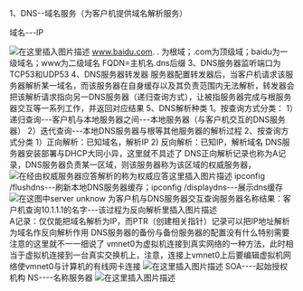 ﻿1、DNS--域名服务（为客户机提供域名解析服务）

域名---IP

![在这里插入图片描述](https://img-blog.csdnimg.cn/20200918100120635.png?x-oss-process=image/watermark,type_ZmFuZ3poZW5naGVpdGk,shadow_10,text_aHR0cHM6Ly9ibG9nLmNzZG4ubmV0L3dlaXhpbl80NDA5NTgxNQ==,size_16,color_FFFFFF,t_70#pic_center)
www.baidu.com.
. 为根域；.com为顶级域；baidu为一级域名；www为二级域名
FQDN=主机名.dns后缀
3、DNS服务器监听端口为TCP53和UDP53
4、DNS服务器转发器
		服务器配置转发器后，当客户机请求该服务器解析某一域名，而该服务器在自身缓存以及其负责范围内无法解析，转发器会把该解析请求指向另一DNS服务器（递归查询方式），让被指服务器完成与根服务器交互等一系列工作，并返回对应结果
5、DNS解析种类
1。按查询方式分类：
	1）递归查询---客户机与本地服务器之间---本地服务器（与客户机交互的DNS服务器）
	2）迭代查询---本地DNS服务器与根等其他服务器的解析过程
	2、按查询方式分类
		1）正向解析：已知域名，解析IP
		2)  反向解析：已知IP，解析域名
DNS服务器安装部署与DHCP大同小异，这里就不具述了
DNS正向解析记录也称为A记录，DNS服务器负责某一区域，则该服务器称为该区域的权威服务器，
![在经由权威服务器应答解析的称为权威应答这里插入图片描述](https://img-blog.csdnimg.cn/20200919162459979.png?x-oss-process=image/watermark,type_ZmFuZ3poZW5naGVpdGk,shadow_10,text_aHR0cHM6Ly9ibG9nLmNzZG4ubmV0L3dlaXhpbl80NDA5NTgxNQ==,size_16,color_FFFFFF,t_70#pic_center)
ipconfig /flushdns---刷新本地DNS服务器缓存；ipconfig /displaydns---展示dns缓存
![在这图中server unknow 为客户机与DNS服务器交互查询服务器名称结果：客户机查询10.1.1.1的名字---该过程为反向解析里插入图片描述](https://img-blog.csdnimg.cn/20200919163714707.png?x-oss-process=image/watermark,type_ZmFuZ3poZW5naGVpdGk,shadow_10,text_aHR0cHM6Ly9ibG9nLmNzZG4ubmV0L3dlaXhpbl80NDA5NTgxNQ==,size_16,color_FFFFFF,t_70#pic_center)
A记录：仅仅能把域名解析为IP，而PTR（创建相关指针）记录可以把IP地址解析为域名作反向解析作用
DNS服务器的备份与备份服务器的配置没有什么特别需要注意的这里就不一一细说了
vmnet0为虚拟机连接到真实网络的一种方法，此时相当于虚拟机连接到一台真实交换机上，注意，连接上vmnet0上后要编辑虚拟机网络使vmnet0与计算机的有线网卡连接
![在这里插入图片描述](https://img-blog.csdnimg.cn/20200921160836381.png?x-oss-process=image/watermark,type_ZmFuZ3poZW5naGVpdGk,shadow_10,text_aHR0cHM6Ly9ibG9nLmNzZG4ubmV0L3dlaXhpbl80NDA5NTgxNQ==,size_16,color_FFFFFF,t_70#pic_center)
SOA----起始授权机构     NS----名称服务器
![在这里插入图片描述](https://img-blog.csdnimg.cn/20200926102030633.png?x-oss-process=image/watermark,type_ZmFuZ3poZW5naGVpdGk,shadow_10,text_aHR0cHM6Ly9ibG9nLmNzZG4ubmV0L3dlaXhpbl80NDA5NTgxNQ==,size_16,color_FFFFFF,t_70#pic_center)

